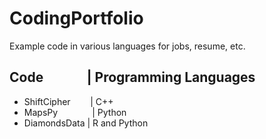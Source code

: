 # CodingPortfolio
Example code in various languages for jobs, resume, etc.

## Code &nbsp;&nbsp;&nbsp;&nbsp;&nbsp;&nbsp;&nbsp;&nbsp;&nbsp;&nbsp;&nbsp;&nbsp;&nbsp;| Programming Languages
* ShiftCipher &nbsp;&nbsp;&nbsp;&nbsp;&nbsp;&nbsp;&nbsp;| C++
* MapsPy &nbsp;&nbsp;&nbsp;&nbsp;&nbsp;&nbsp;&nbsp;&nbsp;&nbsp;&nbsp;&nbsp;&nbsp;&nbsp;| Python
* DiamondsData | R and Python 
